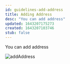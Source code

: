 ```yaml
---
id: guidelines-add-address
title: Adding Address
desc: "You can add address"
updated: 1643207175273
created: 1643207103746
stub: false
---
```


You can add address

![addAddress](https://i.imgur.com/oslr7uk.png)
